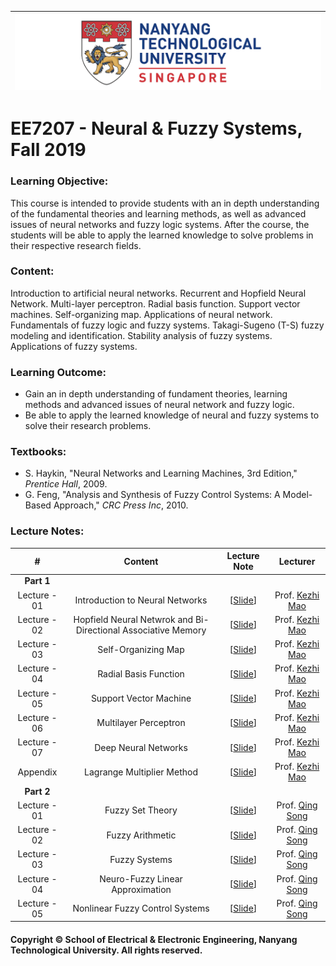 |![image](https://github.com/NTU-CCA/EE7207/blob/master/logo.png)|
|---|
# EE7207 - Neural & Fuzzy Systems, Fall 2019

### Learning Objective:

This course is intended to provide students with an in depth understanding of the fundamental theories and learning methods, as well as advanced issues of neural networks and fuzzy logic systems. After the course, the students will be able to apply the learned knowledge to solve problems in their respective research fields.

### Content:

Introduction to artificial neural networks. Recurrent and Hopfield Neural Network. Multi-layer perceptron. Radial basis function. Support vector machines. Self-organizing map. Applications of neural network. Fundamentals of fuzzy logic and fuzzy systems. Takagi-Sugeno (T-S) fuzzy modeling and identification. Stability analysis of fuzzy systems. Applications of fuzzy systems.

### Learning Outcome:

- Gain an in depth understanding of fundament theories, learning methods and advanced issues of neural network and fuzzy logic.
- Be able to apply the learned knowledge of neural and fuzzy systems to solve their research problems.

### Textbooks:

- S. Haykin, "Neural Networks and Learning Machines, 3rd Edition," <i>Prentice Hall</i>, 2009.
- G. Feng, "Analysis and Synthesis of Fuzzy Control Systems: A Model-Based Approach," <i>CRC Press Inc</i>, 2010.

### Lecture Notes:

|#|Content|Lecture Note|Lecturer|
|:---:|:---:|:---:|:---:|
|**Part 1**|
|Lecture - 01|Introduction to Neural Networks|[[Slide](https://github.com/NTU-CCA/EE7207/blob/master/Slides/EE7207-NN1_2019.pdf)]|Prof. [Kezhi Mao](http://research.ntu.edu.sg/expertise/academicprofile/Pages/StaffProfile.aspx?ST_EMAILID=EKZMAO)
|Lecture - 02|Hopfield Neural Netwrok and Bi-Directional Associative Memory|[[Slide](https://github.com/NTU-CCA/EE7207/blob/master/Slides/EE7207-NN2_2019.pdf)]|Prof. [Kezhi Mao](http://research.ntu.edu.sg/expertise/academicprofile/Pages/StaffProfile.aspx?ST_EMAILID=EKZMAO)
|Lecture - 03|Self-Organizing Map|[[Slide](https://github.com/NTU-CCA/EE7207/blob/master/Slides/EE7207-NN3_2019.pdf)]|Prof. [Kezhi Mao](http://research.ntu.edu.sg/expertise/academicprofile/Pages/StaffProfile.aspx?ST_EMAILID=EKZMAO)
|Lecture - 04|Radial Basis Function|[[Slide](https://github.com/NTU-CCA/EE7207/blob/master/Slides/EE7207-NN4_2019.pdf)]|Prof. [Kezhi Mao](http://research.ntu.edu.sg/expertise/academicprofile/Pages/StaffProfile.aspx?ST_EMAILID=EKZMAO)
|Lecture - 05|Support Vector Machine|[[Slide](https://github.com/NTU-CCA/EE7207/blob/master/Slides/EE7207-NN5_2019.pdf)]|Prof. [Kezhi Mao](http://research.ntu.edu.sg/expertise/academicprofile/Pages/StaffProfile.aspx?ST_EMAILID=EKZMAO)
|Lecture - 06|Multilayer Perceptron|[[Slide](https://github.com/NTU-CCA/EE7207/blob/master/Slides/EE7207-NN6_2019.pdf)]|Prof. [Kezhi Mao](http://research.ntu.edu.sg/expertise/academicprofile/Pages/StaffProfile.aspx?ST_EMAILID=EKZMAO)
|Lecture - 07|Deep Neural Networks|[[Slide](https://github.com/NTU-CCA/EE7207/blob/master/Slides/EE7207-NN7_2019.pdf)]|Prof. [Kezhi Mao](http://research.ntu.edu.sg/expertise/academicprofile/Pages/StaffProfile.aspx?ST_EMAILID=EKZMAO)
|Appendix|Lagrange Multiplier Method|[[Slide](https://github.com/NTU-CCA/EE7207/blob/master/Slides/Lagrange%20Multiplier%20Method.pdf)]|Prof. [Kezhi Mao](http://research.ntu.edu.sg/expertise/academicprofile/Pages/StaffProfile.aspx?ST_EMAILID=EKZMAO)
|**Part 2**|
|Lecture - 01|Fuzzy Set Theory|[[Slide](https://github.com/NTU-CCA/EE7207/blob/master/Slides/EE7207-Part2-1.pdf)]|Prof. [Qing Song](https://www.ntu.edu.sg/home/eqsong/)
|Lecture - 02|Fuzzy Arithmetic|[[Slide](https://github.com/NTU-CCA/EE7207/blob/master/Slides/EE7207-Part2-2.pdf)]|Prof. [Qing Song](https://www.ntu.edu.sg/home/eqsong/)
|Lecture - 03|Fuzzy Systems|[[Slide](https://github.com/NTU-CCA/EE7207/blob/master/Slides/EE7207-Part2-3.pdf)]|Prof. [Qing Song](https://www.ntu.edu.sg/home/eqsong/)
|Lecture - 04|Neuro-Fuzzy Linear Approximation|[[Slide](https://github.com/NTU-CCA/EE7207/blob/master/Slides/EE7207-Part2-4.pdf)]|Prof. [Qing Song](https://www.ntu.edu.sg/home/eqsong/)
|Lecture - 05|Nonlinear Fuzzy Control Systems|[[Slide](https://github.com/NTU-CCA/EE7207/blob/master/Slides/EE7207-Part2-5.pdf)]|Prof. [Qing Song](https://www.ntu.edu.sg/home/eqsong/)

#### Copyright © School of Electrical & Electronic Engineering, Nanyang Technological University. All rights reserved.
